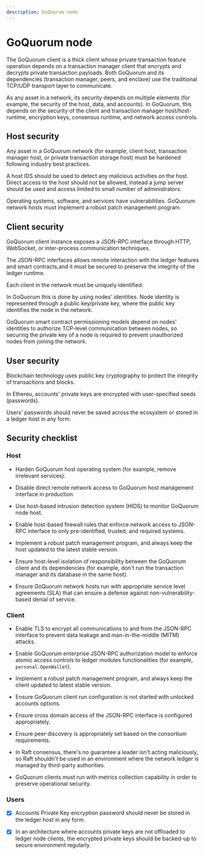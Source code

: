 ```yaml
---
description: GoQuorum node
---
```


# GoQuorum node

The GoQuorum client is a thick client whose private transaction feature operation depends on a transaction manager
client that encrypts and decrypts private transaction payloads.
Both GoQuorum and its dependencies (transaction manager, peers, and enclave) use the traditional TCP/UDP transport layer
to communicate.

As any asset in a network, its security depends on multiple elements (for example, the security of the host, data, and accounts).
In GoQuorum, this depends on the security of the client and transaction manager host/host-runtime, encryption keys,
consensus runtime, and network access controls.

## Host security

Any asset in a GoQuorum network (for example, client host, transaction manager host, or private transaction storage
host) must be hardened following industry best practices.

A host IDS should be used to detect any malicious activities on the host.
Direct access to the host should not be allowed, instead a jump server should be used and access limited to small number
of administrators.

Operating systems, software, and services have vulnerabilities.
GoQuorum network hosts must implement a robust patch management program.

## Client security

GoQuorum client instance exposes a JSON-RPC interface through HTTP, WebSocket, or inter-process communication techniques.

The JSON-RPC interfaces allows remote interaction with the ledger features and smart contracts,and it must be secured to
preserve the integrity of the ledger runtime.

Each client in the network must be uniquely identified.

In GoQuorum this is done by using nodes' identities.
Node identity is represented through a public key/private key, where the public key identifies the node in the network.

GoQuorum smart contract permissioning models depend on nodes' identities to authorize TCP-level communication between
nodes, so securing the private key of a node is required to prevent unauthorized nodes from joining the network.

## User security

Blockchain technology uses public key cryptography to protect the integrity of transactions and blocks.

In Ethereu, accounts' private keys are encrypted with user-specified seeds (passwords).

Users' passwords should never be saved across the ecosystem or stored in a ledger host in any form.

## Security checklist

### Host

- Harden GoQuorum host operating system (for example, remove irrelevant services).

- Disable direct remote network access to GoQuorum host management interface in production.

- Use host-based intrusion detection system (HIDS) to monitor GoQuorum node host.

- Enable host-based firewall rules that enforce network access to JSON-RPC interface to only pre-identified, trusted,
  and required systems.

- Implement a robust patch management program, and always keep the host updated to the latest stable version.

- Ensure host-level isolation of responsibility between the GoQuorum client and its dependencies (for example, don't run
  the transaction manager and its database in the same host).

- Ensure GoQuorum network hosts run with appropriate service level agreements (SLA) that can ensure a defense against
  non-vulnerability-based denial of service.

### Client

- Enable TLS to encrypt all communications to and from the JSON-RPC interface to prevent data leakage and
  man-in-the-middle (MITM) attacks.

- Enable GoQuorum enterprise JSON-RPC authorization model to enforce atomic access controls to ledger modules
  functionalities (for example, `personal.OpenWallet`).

- Implement a robust patch management program, and always keep the client updated to latest stable version.

- Ensure GoQuorum client run configuration is not started with unlocked accounts options.

- Ensure cross domain access of the JSON-RPC interface is configured appropriately.

- Ensure peer discovery is appropriately set based on the consortium requirements.

- In Raft consensus, there's no guarantee a leader isn't acting maliciously, so Raft shouldn't be used in an environment
  where the network ledger is managed by third-party authorities.

- GoQuorum clients must run with metrics collection capability in order to preserve operational security.

### Users

- [x] Accounts Private Key encryption password should never be stored in the ledger host in any form.

- [x] In an architecture where accounts private keys are not offloaded to ledger node clients, the encrypted private keys should be backed-up to secure environment regularly.
